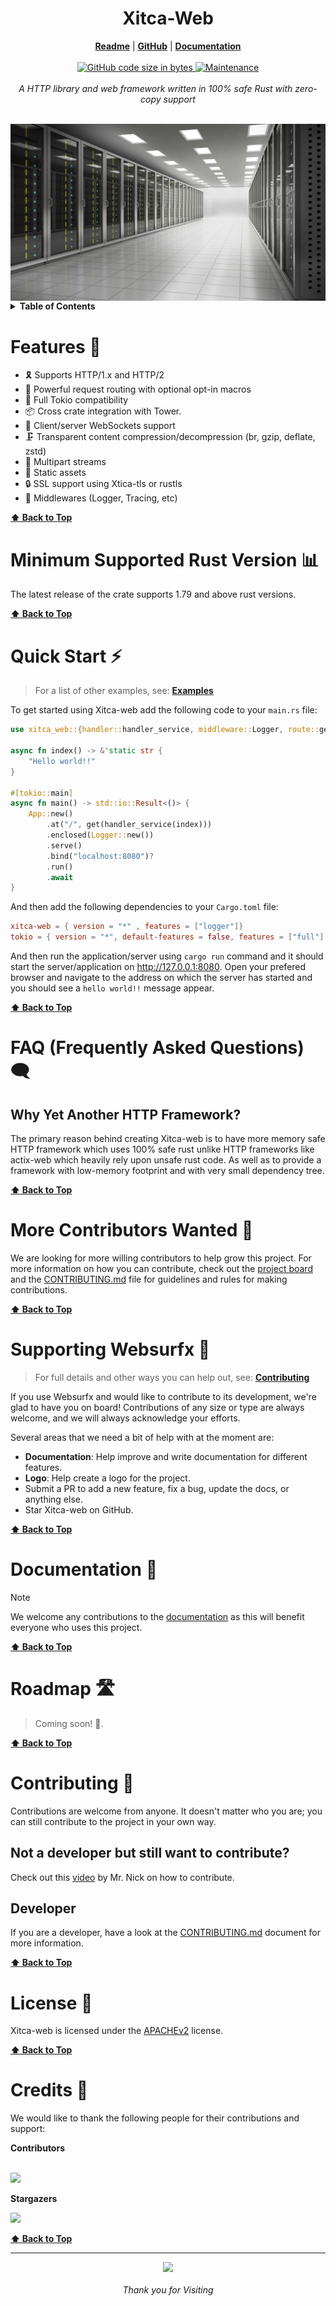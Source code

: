<h1 align="center">Xitca-Web</h1>
<p align="center">
  <b align="center"><a href="README.md">Readme</a></b> |
  <b><a href="https://github.com/HFQR/xitca-web">GitHub</a></b> |
  <b><a href="https://docs.rs/xitca-web/latest/xitca_web/">Documentation</a></b>
  <br /><br />
  <a href="#">
    <img
      alt="GitHub code size in bytes"
      src="https://img.shields.io/github/languages/code-size/neon-mmd/websurfx?style=flat-square"
    />
  </a>
  <a href=""
    ><img
      alt="Maintenance"
      src="https://img.shields.io/maintenance/yes/2024?style=flat-square"
    />
  </a>
  <br />
  <br />
  <i>
    A HTTP library and web framework written in 100% safe Rust with zero-copy
    support
  </i>
</p>

<br />
<img src="./images/server.jpg" alt="An image of a server" align="center" />
<br />

<details>
  <summary><b>Table of Contents</b></summary>
  <p>

  - [🚀 Features](#features-)
  - [📊 Minimum Supported Rust Version](#minimum-supported-rust-version-)
  - [⚡ Quick Start](#quick-start-)
  - [🗨️ FAQ (Frequently Asked Questions)](#faq-frequently-asked-questions-%EF%B8%8F)
  - [📣 More Contributors Wanted](#more-contributors-wanted-)
  - [💖 Supporting Xitca-web](#supporting-xitca-web-)
  - [📘 Documentation](#documentation-)
  - [🛣️ Roadmap](#roadmap-%EF%B8%8F)
  - [🙋 Contributing](#contributing-)
  - [📜 License](#license-)
  - [🤝 Credits](#credits-)

  </p>
</details>

# Features 🚀

- 🎗️ Supports HTTP/1.x and HTTP/2
- 💪 Powerful request routing with optional opt-in macros
- 📼 Full Tokio compatibility
- 📦 Cross crate integration with Tower.
- 🔌 Client/server WebSockets support
- 🗜️ Transparent content compression/decompression (br, gzip, deflate, zstd)
- 🚰 Multipart streams
- 📄 Static assets
- 🔒 SSL support using Xtica-tls or rustls
- 🔌 Middlewares (Logger, Tracing, etc)

**[⬆️ Back to Top](#--)**

# Minimum Supported Rust Version 📊

The latest release of the crate supports 1.79 and above rust versions.

**[⬆️ Back to Top](#--)**

# Quick Start ⚡

> For a list of other examples, see: [**Examples**](examples)

To get started using Xitca-web add the following code to your `main.rs` file: 
```rust
use xitca_web::{handler::handler_service, middleware::Logger, route::get, App};

async fn index() -> &'static str {
    "Hello world!!"
}

#[tokio::main]
async fn main() -> std::io::Result<()> {
    App::new()
        .at("/", get(handler_service(index)))
        .enclosed(Logger::new())
        .serve()
        .bind("localhost:8080")?
        .run()
        .await
}
```

And then add the following dependencies to your `Cargo.toml` file:

```toml
xitca-web = { version = "*" , features = ["logger"]}
tokio = { version = "*", default-features = false, features = ["full"] }
```

And then run the application/server using `cargo run` command and it should start the server/application on <http://127.0.0.1:8080>. Open your prefered browser and navigate to the address on which the server has started and you should see a `hello world!!` message appear.

**[⬆️ Back to Top](#--)**

# FAQ (Frequently Asked Questions) 🗨️

## Why Yet Another HTTP Framework?

The primary reason behind creating Xitca-web is to have more memory safe HTTP framework which uses 100% safe rust unlike HTTP frameworks like actix-web which heavily rely upon unsafe rust code. As well as to provide a framework with low-memory footprint and with very small dependency tree.

**[⬆️ Back to Top](#--)**

# More Contributors Wanted 📣

We are looking for more willing contributors to help grow this project. For more information on how you can contribute, check out the [project board](https://github.com/HFQR/xitca-web/projects?query=is%3Aopen) and the [CONTRIBUTING.md](CONTRIBUTING.md) file for guidelines and rules for making contributions.

**[⬆️ Back to Top](#--)**

# Supporting Websurfx 💖

> For full details and other ways you can help out, see: [**Contributing**](CONTRIBUTING.md)

If you use Websurfx and would like to contribute to its development, we're glad to have you on board! Contributions of any size or type are always welcome, and we will always acknowledge your efforts.

Several areas that we need a bit of help with at the moment are:

- **Documentation**: Help improve and write documentation for different features.
- **Logo**: Help create a logo for the project.
- Submit a PR to add a new feature, fix a bug, update the docs, or anything else.
- Star Xitca-web on GitHub.

**[⬆️ Back to Top](#--)**

# Documentation 📘

> [!Note]
> We welcome any contributions to the [documentation](https://docs.rs/xitca-web/latest/xitca_web/) as this will benefit everyone who uses this project.

**[⬆️ Back to Top](#--)**

# Roadmap 🛣️

> Coming soon! 🙂.

**[⬆️ Back to Top](#--)**

# Contributing 🙋

Contributions are welcome from anyone. It doesn't matter who you are; you can still contribute to the project in your own way.

## Not a developer but still want to contribute?

Check out this [video](https://youtu.be/FccdqCucVSI) by Mr. Nick on how to contribute.

## Developer

If you are a developer, have a look at the [CONTRIBUTING.md](CONTRIBUTING.md) document for more information.

**[⬆️ Back to Top](#--)**

# License 📜

Xitca-web is licensed under the [APACHEv2](LICENSE) license.

**[⬆️ Back to Top](#--)**

# Credits 🤝

We would like to thank the following people for their contributions and support:

**Contributors**

<p>
  <br />
  <a href="https://github.com/HFQR/xitca-web/graphs/contributors">
    <img src="https://contrib.rocks/image?repo=HFQR/xitca-web" />
  </a>
  <br />
</p>

**Stargazers**

<p>
  <a href="https://github.com/HFQR/xitca-web/stargazers">
    <img src="http://reporoster.com/stars/dark/HFQR/xitca-web"/>
  </a>
</p>

**[⬆️ Back to Top](#--)**

---

<p align="center">
  <a href="https://github.com/HFQR/xitca-web">
    <img src="https://github.githubassets.com/images/icons/emoji/octocat.png" />
  </a>
  <br /><br />
  <i>Thank you for Visiting</i>
</p>
